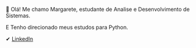  👋  Olá! Me chamo Margarete, estudante de Analise e Desenvolvimento de Sistemas.

E Tenho direcionado meus estudos para Python.

✔ [LinkedIn](www.linkedin.com/in/margarete-barbosa-de-castro-331b54163)



